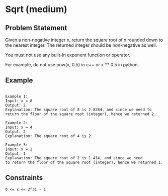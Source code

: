 # Sqrt (medium)

## Problem Statement

Given a non-negative integer x, return the square root of x rounded down to the
nearest integer. The returned integer should be non-negative as well.

You must not use any built-in exponent function or operator.

For example, do not use pow(x, 0.5) in c++ or x \*\* 0.5 in python.

## Example

```text

Example 1:
Input: x = 8
Output: 2
Explanation: The square root of 8 is 2.8284, and since we need to
return the floor of the square root (integer), hence we returned 2.

Example 2:
Input: x = 4
Output: 2
Explanation: The square root of 4 is 2.

Example 3:
Input: x = 2
Output: 1
Explanation: The square root of 2 is 1.414, and since we need
to return the floor of the square root (integer), hence we returned 1.

```

## Constraints

```text
0 <= x <= 2^31 - 1
```
